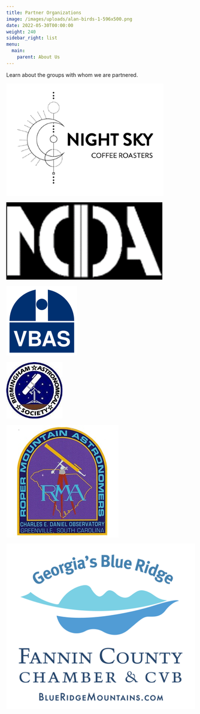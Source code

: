 ```yaml
---
title: Partner Organizations
image: /images/uploads/alan-birds-1-596x500.png
date: 2022-05-30T00:00:00
weight: 240
sidebar_right: list
menu:
  main:
    parent: About Us
---
```

Learn about the groups with whom we are partnered.

![Night Sky Coffee Roasters](/images/uploads/nsky_black_artboard-1large-002-.2.png "Night Sky Coffee Roasters")

![IDA - North Carolina Chapter](/images/uploads/idanc.png "DarkSky North Carolina")

<!-- more -->

![Von Braun Astronomical Society](/images/uploads/vbas.png "Von Braun Astronomical Society")

![Birmingham Astronomical Society](/images/uploads/bas.jpg "Birmingham Astronomical Society")

![Roper Mountain Astronomers](/images/uploads/rma2.jpg "Roper Mountain Astronomers")

![Fannin County Chamber of Commerce](/images/uploads/fanninc-cvb-logo-web.png "Fannin County Chamber of Commerce")